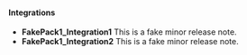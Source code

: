 
#### Integrations
- __FakePack1_Integration1__
  This is a fake minor release note.
- __FakePack1_Integration2__
  This is a fake minor release note.
